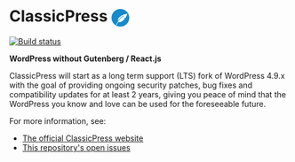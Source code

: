 # ClassicPress <img src="src/wp-includes/images/ClassicPress-icon-blue-1600.png" height="32" valign="middle">

[![Build status](https://img.shields.io/travis/ClassicPress/ClassicPress.svg?style=flat)](https://travis-ci.org/ClassicPress/ClassicPress)

**WordPress without Gutenberg / React.js**

ClassicPress will start as a long term support (LTS) fork of WordPress 4.9.x with the goal of providing ongoing security patches, bug fixes and compatibility updates for at least 2 years, giving you peace of mind that the WordPress you know and love can be used for the foreseeable future.

For more information, see:

- [The official ClassicPress website](https://www.classicpress.net/)
- [This repository's open issues](https://github.com/ClassicPress/ClassicPress/issues)
